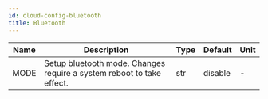 ```yaml
---
id: cloud-config-bluetooth
title: Bluetooth
---
```


| Name | Description | Type | Default | Unit |
| ------ | ------ | ------ | ------ | ------ |
| MODE | Setup bluetooth mode. Changes require a system reboot to take effect. | str | disable | - |
